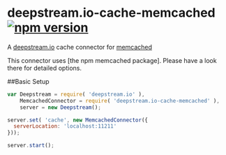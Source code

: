 # deepstream.io-cache-memcached [![npm version](https://badge.fury.io/js/deepstream.io-cache-memcached.svg)](http://badge.fury.io/js/deepstream.io-cache-memcached)
A [deepstream.io](http://deepstream.io/) cache connector for [memcached](http://memcached.org/)

This connector uses [the npm memcached package]. Please have a look there for detailed options.

##Basic Setup
```javascript
var Deepstream = require( 'deepstream.io' ),
    MemcachedConnector = require( 'deepstream.io-cache-memcached' ),
    server = new Deepstream();

server.set( 'cache', new MemcachedConnector({
  serverLocation: 'localhost:11211'
}));

server.start();
```

